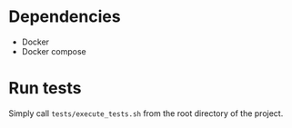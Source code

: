 # Dependencies

- Docker
- Docker compose

# Run tests

Simply call ```tests/execute_tests.sh``` from the
root directory of the project.